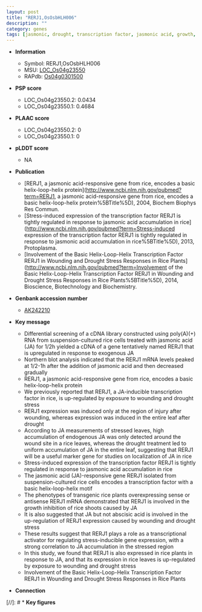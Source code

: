 ```yaml
---
layout: post
title: "RERJ1,OsOsbHLH006"
description: ""
category: genes
tags: [jasmonic, drought, transcription factor, jasmonic acid, growth,  ja , leaf, shoot]
---
```


* **Information**  
    + Symbol: RERJ1,OsOsbHLH006  
    + MSU: [LOC_Os04g23550](http://rice.plantbiology.msu.edu/cgi-bin/ORF_infopage.cgi?orf=LOC_Os04g23550)  
    + RAPdb: [Os04g0301500](http://rapdb.dna.affrc.go.jp/viewer/gbrowse_details/irgsp1?name=Os04g0301500)  

* **PSP score**  
    + LOC_Os04g23550.2: 0.0434 
    + LOC_Os04g23550.1: 0.4684 

* **PLAAC score**  
    + LOC_Os04g23550.2: 0 
    + LOC_Os04g23550.1: 0 

* **pLDDT score**
    + NA


* **Publication**  
    + [RERJ1, a jasmonic acid-responsive gene from rice, encodes a basic helix-loop-helix protein](http://www.ncbi.nlm.nih.gov/pubmed?term=RERJ1, a jasmonic acid-responsive gene from rice, encodes a basic helix-loop-helix protein%5BTitle%5D), 2004, Biochem Biophys Res Commun.
    + [Stress-induced expression of the transcription factor RERJ1 is tightly regulated in response to jasmonic acid accumulation in rice](http://www.ncbi.nlm.nih.gov/pubmed?term=Stress-induced expression of the transcription factor RERJ1 is tightly regulated in response to jasmonic acid accumulation in rice%5BTitle%5D), 2013, Protoplasma.
    + [Involvement of the Basic Helix-Loop-Helix Transcription Factor RERJ1 in Wounding and Drought Stress Responses in Rice Plants](http://www.ncbi.nlm.nih.gov/pubmed?term=Involvement of the Basic Helix-Loop-Helix Transcription Factor RERJ1 in Wounding and Drought Stress Responses in Rice Plants%5BTitle%5D), 2014, Bioscience, Biotechnology and Biochemistry.

* **Genbank accession number**  
    + [AK242210](http://www.ncbi.nlm.nih.gov/nuccore/AK242210)

* **Key message**  
    + Differential screening of a cDNA library constructed using poly(A)(+) RNA from suspension-cultured rice cells treated with jasmonic acid (JA) for 1/2h yielded a cDNA of a gene tentatively named RERJ1 that is upregulated in response to exogenous JA
    + Northern blot analysis indicated that the RERJ1 mRNA levels peaked at 1/2-1h after the addition of jasmonic acid and then decreased gradually
    + RERJ1, a jasmonic acid-responsive gene from rice, encodes a basic helix-loop-helix protein
    + We previously reported that RERJ1, a JA-inducible transcription factor in rice, is up-regulated by exposure to wounding and drought stress
    + RERJ1 expression was induced only at the region of injury after wounding, whereas expression was induced in the entire leaf after drought
    + According to JA measurements of stressed leaves, high accumulation of endogenous JA was only detected around the wound site in a rice leaves, whereas the drought treatment led to uniform accumulation of JA in the entire leaf, suggesting that RERJ1 will be a useful marker gene for studies on localization of JA in rice
    + Stress-induced expression of the transcription factor RERJ1 is tightly regulated in response to jasmonic acid accumulation in rice
    + The jasmonic acid (JA)-responsive gene RERJ1 isolated from suspension-cultured rice cells encodes a transcription factor with a basic helix-loop-helix motif
    + The phenotypes of transgenic rice plants overexpressing sense or antisense RERJ1 mRNA demonstrated that RERJ1 is involved in the growth inhibition of rice shoots caused by JA
    + It is also suggested that JA but not abscisic acid is involved in the up-regulation of RERJ1 expression caused by wounding and drought stress
    + These results suggest that RERJ1 plays a role as a transcriptional activator for regulating stress-inducible gene expression, with a strong correlation to JA accumulation in the stressed region
    + In this study, we found that RERJ1 is also expressed in rice plants in response to JA, and that its expression in rice leaves is up-regulated by exposure to wounding and drought stress
    + Involvement of the Basic Helix-Loop-Helix Transcription Factor RERJ1 in Wounding and Drought Stress Responses in Rice Plants

* **Connection**  

[//]: # * **Key figures**  


